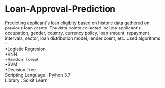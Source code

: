 # Loan-Approval-Prediction
Predicting applicant's loan eligibity based on historic data gathered on previous loan grants.
The data points collected include applicant's occupation, gender, country, currency policy, loan amount, repayment intervals, sector, loan distribution model, lender count, etc.
Used algorithms -<br/>
•Logistic Regresion  
•KNN  
•Random Forest  
•SVM  
•Decision Tree<br/>
Scripting Language : Python 3.7<br/>
Library : Scikit Learn

